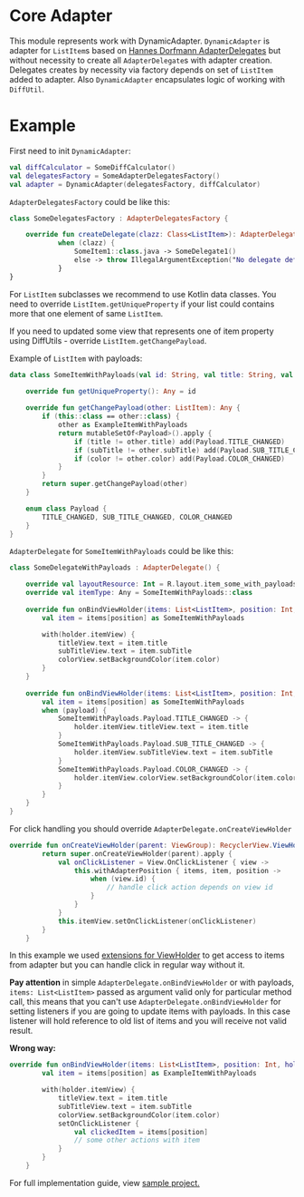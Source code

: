 Core Adapter
============

This module represents work with DynamicAdapter.
```DynamicAdapter``` is adapter for ```ListItem```s based on 
[Hannes Dorfmann AdapterDelegates](https://github.com/sockeqwe/AdapterDelegates)
but without necessity to create all ```AdapterDelegate```s with adapter creation.
Delegates creates by necessity via factory depends on set of ```ListItem``` added to adapter.
Also ```DynamicAdapter``` encapsulates logic of working with ```DiffUtil```.

Example
============

First need to init ```DynamicAdapter```:

```kotlin
val diffCalculator = SomeDiffCalculator()
val delegatesFactory = SomeAdapterDelegatesFactory()
val adapter = DynamicAdapter(delegatesFactory, diffCalculator)
```

```AdapterDelegatesFactory``` could be like this:
```kotlin
class SomeDelegatesFactory : AdapterDelegatesFactory {

    override fun createDelegate(clazz: Class<ListItem>): AdapterDelegate =
            when (clazz) {
                SomeItem1::class.java -> SomeDelegate1()
                else -> throw IllegalArgumentException("No delegate defined for ${clazz.simpleName}")
            }
}
```

For ```ListItem``` subclasses we recommend to use Kotlin data classes.
You need to override ```ListItem.getUniqueProperty``` if your list could contains more that one
element of same ```ListItem```.

If you need to updated some view that represents one of item property using DiffUtils - override
```ListItem.getChangePayload```.

Example of ```ListItem``` with payloads:
```kotlin
data class SomeItemWithPayloads(val id: String, val title: String, val subTitle: String, @ColorInt val color: Int) : ListItem {

    override fun getUniqueProperty(): Any = id
    
    override fun getChangePayload(other: ListItem): Any {
        if (this::class == other::class) {
            other as ExampleItemWithPayloads
            return mutableSetOf<Payload>().apply {
                if (title != other.title) add(Payload.TITLE_CHANGED)
                if (subTitle != other.subTitle) add(Payload.SUB_TITLE_CHANGED)
                if (color != other.color) add(Payload.COLOR_CHANGED)
            }
        }
        return super.getChangePayload(other)
    }

    enum class Payload {
        TITLE_CHANGED, SUB_TITLE_CHANGED, COLOR_CHANGED
    }
}
```

```AdapterDelegate``` for ```SomeItemWithPayloads``` could be like this:
```kotlin
class SomeDelegateWithPayloads : AdapterDelegate() {

    override val layoutResource: Int = R.layout.item_some_with_payloads
    override val itemType: Any = SomeItemWithPayloads::class
    
    override fun onBindViewHolder(items: List<ListItem>, position: Int, holder: RecyclerView.ViewHolder) {
        val item = items[position] as SomeItemWithPayloads

        with(holder.itemView) {
            titleView.text = item.title
            subTitleView.text = item.subTitle
            colorView.setBackgroundColor(item.color)
        }
    }
    
    override fun onBindViewHolder(items: List<ListItem>, position: Int, holder: RecyclerView.ViewHolder, payload: Any) {
        val item = items[position] as SomeItemWithPayloads
        when (payload) {
            SomeItemWithPayloads.Payload.TITLE_CHANGED -> {
                holder.itemView.titleView.text = item.title
            }
            SomeItemWithPayloads.Payload.SUB_TITLE_CHANGED -> {
                holder.itemView.subTitleView.text = item.subTitle
            }
            SomeItemWithPayloads.Payload.COLOR_CHANGED -> {
                holder.itemView.colorView.setBackgroundColor(item.color)
            }
        }
    }
}
```

For click handling you should override ```AdapterDelegate.onCreateViewHolder```
```kotlin
override fun onCreateViewHolder(parent: ViewGroup): RecyclerView.ViewHolder {
        return super.onCreateViewHolder(parent).apply {
            val onClickListener = View.OnClickListener { view ->
                this.withAdapterPosition { items, item, position ->
                    when (view.id) {
                        // handle click action depends on view id
                    }
                }
            }
            this.itemView.setOnClickListener(onClickListener)
        }
    }
```

In this example we used [extensions for ViewHolder](../core-adapter/src/main/java/com/nullgr/core/adapter/ViewHolderExtensions.kt)
to get access to items from adapter but you can handle click in regular way without it.

**Pay attention** in simple ```AdapterDelegate.onBindViewHolder``` or with payloads, ```items: List<ListItem>``` 
passed as argument valid only for particular method call, this means that you can't 
use ```AdapterDelegate.onBindViewHolder``` for setting listeners if you are going 
to update items with payloads. In this case listener will hold reference to old list of items 
and you will receive not valid result.

**Wrong way:**
```kotlin
override fun onBindViewHolder(items: List<ListItem>, position: Int, holder: RecyclerView.ViewHolder) {
        val item = items[position] as ExampleItemWithPayloads

        with(holder.itemView) {
            titleView.text = item.title
            subTitleView.text = item.subTitle
            colorView.setBackgroundColor(item.color)
            setOnClickListener { 
                val clickedItem = items[position]
                // some other actions with item
            }
        }
    }
```

For full implementation guide, view [sample project.](../app/src/main/java/com/nullgr/androidcore/adapter)